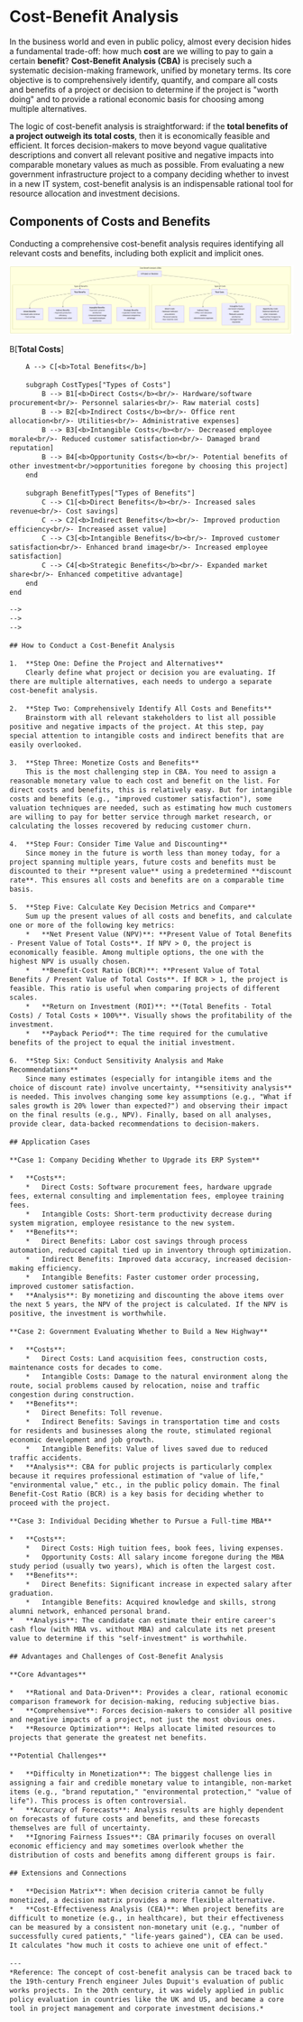 # Cost-Benefit Analysis

In the business world and even in public policy, almost every decision hides a fundamental trade-off: how much **cost** are we willing to pay to gain a certain **benefit**? **Cost-Benefit Analysis (CBA)** is precisely such a systematic decision-making framework, unified by monetary terms. Its core objective is to comprehensively identify, quantify, and compare all costs and benefits of a project or decision to determine if the project is "worth doing" and to provide a rational economic basis for choosing among multiple alternatives.

The logic of cost-benefit analysis is straightforward: if the **total benefits of a project outweigh its total costs**, then it is economically feasible and efficient. It forces decision-makers to move beyond vague qualitative descriptions and convert all relevant positive and negative impacts into comparable monetary values as much as possible. From evaluating a new government infrastructure project to a company deciding whether to invest in a new IT system, cost-benefit analysis is an indispensable rational tool for resource allocation and investment decisions.

## Components of Costs and Benefits

Conducting a comprehensive cost-benefit analysis requires identifying all relevant costs and benefits, including both explicit and implicit ones.

![Cost-Benefit Analysis](./Cost-Benefit-Analysis-Tutorial-en-mermaid.png)

<!--
![Cost-Benefit-Analysis-Tutorial-en-mermaid-47a17d43.png](./Cost-Benefit-Analysis-Tutorial-en-mermaid-47a17d43.png)

<!--
![Cost-Benefit-Analysis-Tutorial-en-mermaid-47a17d43.png](./Cost-Benefit-Analysis-Tutorial-en-mermaid-47a17d43.png)

<!--
```mermaid
graph TD
    subgraph CBA["Cost-Benefit Analysis (CBA)"]
        A[<b>A Project or Decision</b>] --> B[<b>Total Costs</b>]
        A --> C[<b>Total Benefits</b>]

        subgraph CostTypes["Types of Costs"]
            B --> B1[<b>Direct Costs</b><br/>- Hardware/software procurement<br/>- Personnel salaries<br/>- Raw material costs]
            B --> B2[<b>Indirect Costs</b><br/>- Office rent allocation<br/>- Utilities<br/>- Administrative expenses]
            B --> B3[<b>Intangible Costs</b><br/>- Decreased employee morale<br/>- Reduced customer satisfaction<br/>- Damaged brand reputation]
            B --> B4[<b>Opportunity Costs</b><br/>- Potential benefits of other investment<br/>opportunities foregone by choosing this project]
        end

        subgraph BenefitTypes["Types of Benefits"]
            C --> C1[<b>Direct Benefits</b><br/>- Increased sales revenue<br/>- Cost savings]
            C --> C2[<b>Indirect Benefits</b><br/>- Improved production efficiency<br/>- Increased asset value]
            C --> C3[<b>Intangible Benefits</b><br/>- Improved customer satisfaction<br/>- Enhanced brand image<br/>- Increased employee satisfaction]
            C --> C4[<b>Strategic Benefits</b><br/>- Expanded market share<br/>- Enhanced competitive advantage]
        end
    end
```
-->
-->
-->

## How to Conduct a Cost-Benefit Analysis

1.  **Step One: Define the Project and Alternatives**
    Clearly define what project or decision you are evaluating. If there are multiple alternatives, each needs to undergo a separate cost-benefit analysis.

2.  **Step Two: Comprehensively Identify All Costs and Benefits**
    Brainstorm with all relevant stakeholders to list all possible positive and negative impacts of the project. At this step, pay special attention to intangible costs and indirect benefits that are easily overlooked.

3.  **Step Three: Monetize Costs and Benefits**
    This is the most challenging step in CBA. You need to assign a reasonable monetary value to each cost and benefit on the list. For direct costs and benefits, this is relatively easy. But for intangible costs and benefits (e.g., "improved customer satisfaction"), some valuation techniques are needed, such as estimating how much customers are willing to pay for better service through market research, or calculating the losses recovered by reducing customer churn.

4.  **Step Four: Consider Time Value and Discounting**
    Since money in the future is worth less than money today, for a project spanning multiple years, future costs and benefits must be discounted to their **present value** using a predetermined **discount rate**. This ensures all costs and benefits are on a comparable time basis.

5.  **Step Five: Calculate Key Decision Metrics and Compare**
    Sum up the present values of all costs and benefits, and calculate one or more of the following key metrics:
    *   **Net Present Value (NPV)**: **Present Value of Total Benefits - Present Value of Total Costs**. If NPV > 0, the project is economically feasible. Among multiple options, the one with the highest NPV is usually chosen.
    *   **Benefit-Cost Ratio (BCR)**: **Present Value of Total Benefits / Present Value of Total Costs**. If BCR > 1, the project is feasible. This ratio is useful when comparing projects of different scales.
    *   **Return on Investment (ROI)**: **(Total Benefits - Total Costs) / Total Costs × 100%**. Visually shows the profitability of the investment.
    *   **Payback Period**: The time required for the cumulative benefits of the project to equal the initial investment.

6.  **Step Six: Conduct Sensitivity Analysis and Make Recommendations**
    Since many estimates (especially for intangible items and the choice of discount rate) involve uncertainty, **sensitivity analysis** is needed. This involves changing some key assumptions (e.g., "What if sales growth is 20% lower than expected?") and observing their impact on the final results (e.g., NPV). Finally, based on all analyses, provide clear, data-backed recommendations to decision-makers.

## Application Cases

**Case 1: Company Deciding Whether to Upgrade its ERP System**

*   **Costs**:
    *   Direct Costs: Software procurement fees, hardware upgrade fees, external consulting and implementation fees, employee training fees.
    *   Intangible Costs: Short-term productivity decrease during system migration, employee resistance to the new system.
*   **Benefits**:
    *   Direct Benefits: Labor cost savings through process automation, reduced capital tied up in inventory through optimization.
    *   Indirect Benefits: Improved data accuracy, increased decision-making efficiency.
    *   Intangible Benefits: Faster customer order processing, improved customer satisfaction.
*   **Analysis**: By monetizing and discounting the above items over the next 5 years, the NPV of the project is calculated. If the NPV is positive, the investment is worthwhile.

**Case 2: Government Evaluating Whether to Build a New Highway**

*   **Costs**:
    *   Direct Costs: Land acquisition fees, construction costs, maintenance costs for decades to come.
    *   Intangible Costs: Damage to the natural environment along the route, social problems caused by relocation, noise and traffic congestion during construction.
*   **Benefits**:
    *   Direct Benefits: Toll revenue.
    *   Indirect Benefits: Savings in transportation time and costs for residents and businesses along the route, stimulated regional economic development and job growth.
    *   Intangible Benefits: Value of lives saved due to reduced traffic accidents.
*   **Analysis**: CBA for public projects is particularly complex because it requires professional estimation of "value of life," "environmental value," etc., in the public policy domain. The final Benefit-Cost Ratio (BCR) is a key basis for deciding whether to proceed with the project.

**Case 3: Individual Deciding Whether to Pursue a Full-time MBA**

*   **Costs**:
    *   Direct Costs: High tuition fees, book fees, living expenses.
    *   Opportunity Costs: All salary income foregone during the MBA study period (usually two years), which is often the largest cost.
*   **Benefits**:
    *   Direct Benefits: Significant increase in expected salary after graduation.
    *   Intangible Benefits: Acquired knowledge and skills, strong alumni network, enhanced personal brand.
*   **Analysis**: The candidate can estimate their entire career's cash flow (with MBA vs. without MBA) and calculate its net present value to determine if this "self-investment" is worthwhile.

## Advantages and Challenges of Cost-Benefit Analysis

**Core Advantages**

*   **Rational and Data-Driven**: Provides a clear, rational economic comparison framework for decision-making, reducing subjective bias.
*   **Comprehensive**: Forces decision-makers to consider all positive and negative impacts of a project, not just the most obvious ones.
*   **Resource Optimization**: Helps allocate limited resources to projects that generate the greatest net benefits.

**Potential Challenges**

*   **Difficulty in Monetization**: The biggest challenge lies in assigning a fair and credible monetary value to intangible, non-market items (e.g., "brand reputation," "environmental protection," "value of life"). This process is often controversial.
*   **Accuracy of Forecasts**: Analysis results are highly dependent on forecasts of future costs and benefits, and these forecasts themselves are full of uncertainty.
*   **Ignoring Fairness Issues**: CBA primarily focuses on overall economic efficiency and may sometimes overlook whether the distribution of costs and benefits among different groups is fair.

## Extensions and Connections

*   **Decision Matrix**: When decision criteria cannot be fully monetized, a decision matrix provides a more flexible alternative.
*   **Cost-Effectiveness Analysis (CEA)**: When project benefits are difficult to monetize (e.g., in healthcare), but their effectiveness can be measured by a consistent non-monetary unit (e.g., "number of successfully cured patients," "life-years gained"), CEA can be used. It calculates "how much it costs to achieve one unit of effect."

---
*Reference: The concept of cost-benefit analysis can be traced back to the 19th-century French engineer Jules Dupuit's evaluation of public works projects. In the 20th century, it was widely applied in public policy evaluation in countries like the UK and US, and became a core tool in project management and corporate investment decisions.*
